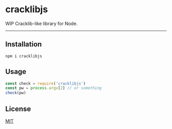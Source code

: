 # cracklibjs

WIP Cracklib-like library for Node.

--------

## Installation

`npm i cracklibjs`

## Usage

```javascript
const check = require('cracklibjs')
const pw = process.argv[2] // or something
check(pw)
```

## License

[MIT](./LICENSE.md)
